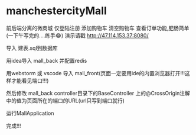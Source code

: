 # manchestercityMall
前后端分离的微商城 仅登陆注册 添加购物车 清空购物车 查看订单功能,肥肠简单(一下午写完的....练手😂)
演示请戳 http://47.114.153.37:8080/

导入 建表.sql到数据库

用idea导入 mall_back 并配置redis

用webstorm 或 vscode 导入 mall_front(页面一定要用ide的内置浏览器打开!!!这样才能看见端口!!!)

然后修改 mall_back controller目录下的BaseController 上的@CrossOrigin注解中的值为页面所在的端口的URL(url只写到端口就行)

运行MallApplication

完成!!!
